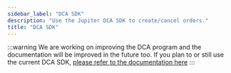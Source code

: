 ```yaml
---
sidebar_label: "DCA SDK"
description: "Use the Jupiter DCA SDK to create/cancel orders."
title: "DCA SDK"
---
```


<head>
    <title>DCA SDK</title>
    <meta name="twitter:card" content="summary" />
</head>

:::warning
We are working on improving the DCA program and the documentation will be improved in the future too. If you plan to or still use the current DCA SDK, [please refer to the documentation here](../../docs_versioned_docs/version-old/4-dca/1-integration.md)
:::
